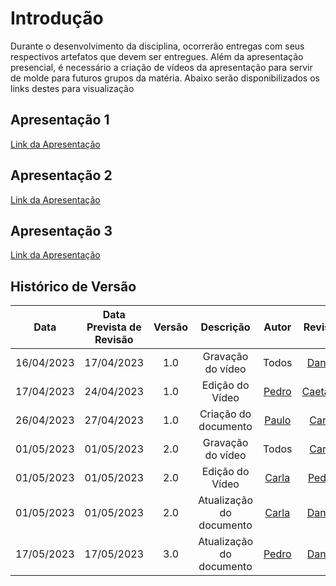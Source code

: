 # Introdução
Durante o desenvolvimento da disciplina, ocorrerão entregas com seus respectivos artefatos que devem ser entregues. Além da apresentação presencial, é necessário a criação de vídeos da apresentação para servir de molde para futuros grupos da matéria. Abaixo serão disponibilizados os links destes para visualização

## Apresentação 1
[Link da Apresentação](https://youtu.be/nTTCJMEjoRU)

## Apresentação 2
[Link da Apresentação](https://youtu.be/6fcySUroCvk)

## Apresentação 3
[Link da Apresentação](https://youtu.be/TYaaIGlcaBw)

## Histórico de Versão

|    Data    | Data Prevista de Revisão | Versão |      Descrição       |                                                                Autor                                                                 |               Revisor               |
| :--------: | :----------------------: | :----: | :------------------: | :----------------------------------------------------------------------------------------------------------------------------------: | :---------------------------------: |
| 16/04/2023 |        17/04/2023        |  1.0   | Gravação do vídeo |Todos | [Daniel](https://github.com/daniel-de-sousa) |
| 17/04/2023 |        24/04/2023        |  1.0   | Edição do Vídeo |[Pedro](https://github.com/pedrobarbosaocb)  | [Caetano](https://github.com/caeslucio) |
| 26/04/2023 |        27/04/2023        |  1.0   | Criação do documento |[Paulo](https://github.com/PauloVictorFS)  | [Carla](https://github.com/ccarlaa) |
| 01/05/2023 |        01/05/2023        |  2.0   | Gravação do vídeo |Todos | [Carla](https://github.com/ccarlaa) |
| 01/05/2023 |        01/05/2023        |  2.0   | Edição do Vídeo |[Carla](https://github.com/ccarlaa)  | [Pedro](https://github.com/pedrobarbosaocb) |
| 01/05/2023 |        01/05/2023        |  2.0   | Atualização do documento |[Carla](https://github.com/ccarlaa) | [Daniel](https://github.com/daniel-de-sousa) |
| 17/05/2023 |        17/05/2023        |  3.0   | Atualização do documento |[Pedro](https://github.com/pedrobarbosaocb) | [Daniel](https://github.com/daniel-de-sousa) |




